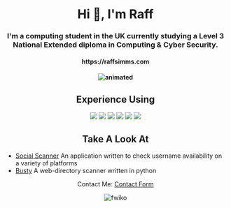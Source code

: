 <h1 align="center">Hi 👋, I'm Raff</h1>
<h3 align="center">I'm a computing student in the UK currently studying a Level 3 National Extended diploma in Computing & Cyber Security.</h3>



<h4 align="center">https://raffsimms.com<h4>  
  
  
<p align="center">
  <img src="https://media.giphy.com/media/iJDLBX5GY8niCpZYkR/giphy.gif" alt="animated" />
</p>


<h2 align="center">Experience Using</h2>
<p align="center">
  <img src="https://img.shields.io/badge/python%20-%2314354C.svg?&style=for-the-badge&logo=python&logoColor=white"/>
  <img src="https://img.shields.io/badge/node.js%20-%2343853D.svg?&style=for-the-badge&logo=node.js&logoColor=white"/>
  <img src="https://img.shields.io/badge/javascript%20-%23323330.svg?&style=for-the-badge&logo=javascript&logoColor=%23F7DF1E"/>
  <img src="https://img.shields.io/badge/c++%20-%2300599C.svg?&style=for-the-badge&logo=c%2B%2B&logoColor=white"/>
  <img src="https://img.shields.io/badge/mysql-%2300f.svg?&style=for-the-badge&logo=mysql&logoColor=white"/>
  <img src="https://img.shields.io/badge/docker%20-%230db7ed.svg?&style=for-the-badge&logo=docker&logoColor=white"/>
</p>




<h2 align="center">Take A Look At</h2>
<p align="center">
  
  - [Social Scanner](https://checker.raffsimms.com) An application written to check username availability on a variety of platforms
  - [Busty](https://github.com/fwiko/busty) A web-directory scanner written in python

</p>

<p align="center">
  Contact Me: <a href="https://raffsimms.com/contact">Contact Form</a>
</p>


<p align="center"><img src="https://komarev.com/ghpvc/?username=fwiko&label=Profile%20views&color=0e75b6&style=flat" alt="fwiko" /> </p>

